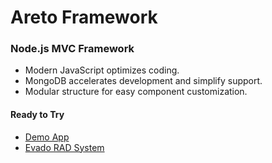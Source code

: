 # Areto Framework

### Node.js MVC Framework

- Modern JavaScript optimizes coding.
- MongoDB accelerates development and simplify support. 
- Modular structure for easy component customization.    

#### Ready to Try
 
- [Demo App](https://github.com/mkhorin/areto-basic-demo)
- [Evado RAD System](https://github.com/mkhorin/evado)